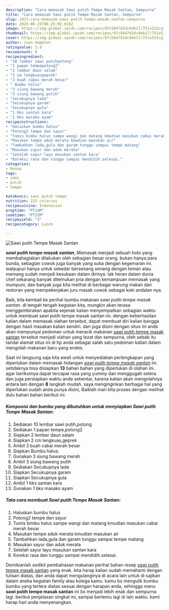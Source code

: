 ```yaml
---
description: "Cara memasak Sawi putih Tempe Masak Santan, Sempurna"
title: "Cara memasak Sawi putih Tempe Masak Santan, Sempurna"
slug: 1423-cara-memasak-sawi-putih-tempe-masak-santan-sempurna
date: 2020-06-25T06:25:03.016Z
image: https://img-global.cpcdn.com/recipes/97c5847d2dc04b17/751x532cq70/sawi-putih-tempe-masak-santan-foto-resep-utama.jpg
thumbnail: https://img-global.cpcdn.com/recipes/97c5847d2dc04b17/751x532cq70/sawi-putih-tempe-masak-santan-foto-resep-utama.jpg
cover: https://img-global.cpcdn.com/recipes/97c5847d2dc04b17/751x532cq70/sawi-putih-tempe-masak-santan-foto-resep-utama.jpg
author: Juan Hampton
ratingvalue: 3.9
reviewcount: 8
recipeingredient:
- "10 lembar sawi putihpotong"
- "1 papan tempepotong2"
- "2 lembar daun salam"
- "2 cm lengkuasgeprek"
- "3 buah cabai merah besar"
- " Bumbu halus"
- "3 siung bawang merah"
- "3 siung bawang putih"
- "Secukupnya lada"
- "Secukupnya garam"
- "Secukupnya gula"
- "1 bks santan kara"
- "1 bks masako ayam"
recipeinstructions:
- "Haluskan bumbu halus"
- "Potong2 tempe dan sayur"
- "Tumis bimbu halus sampe wangi dan matang kmudian masukan cabai merah besar"
- "Masukan tempe aduk merata kmudian masukan air"
- "Tambahkan lada,gula dan garam tunggu sampai tempe matang"
- "Masukan sayur dan aduk merata"
- "Setelah sayur layu masukan santan kara"
- "Koreksi rasa dan tunggu sampai mendidih.selesai."
categories:
- Resep
tags:
- sawi
- putih
- tempe

katakunci: sawi putih tempe 
nutrition: 232 calories
recipecuisine: Indonesian
preptime: "PT14M"
cooktime: "PT32M"
recipeyield: "3"
recipecategory: Lunch

---
```



![Sawi putih Tempe Masak Santan](https://img-global.cpcdn.com/recipes/97c5847d2dc04b17/751x532cq70/sawi-putih-tempe-masak-santan-foto-resep-utama.jpg)

<b><i>sawi putih tempe masak santan</i></b>, Memasak menjadi sebuah hobi yang membahagiakan dilakukan oleh sebagian besar orang. bukan hanya para bunda, sebagian cowok juga banyak yang suka dengan kegemaran ini. walaupun hanya untuk sekedar bersenang senang dengan teman atau memang sudah menjadi kesukaan dalam dirinya. tak heran dalam dunia chef sekarang banyak ditemukan pria dengan kemampuan memasak yang mumpuni, dan banyak juga kita melihat di berbagai warung makan dan restoran yang mempekerjakan juru masak cowok sebagai koki andalan nya.



Baik, kita kembali ke perihal bumbu makanan <i>sawi putih tempe masak santan</i>. di tengah tengah kegiatan kita, mungkin akan terasa menggembirakan apabila sejenak kalian menyempatkan sebagian waktu untuk membuat sawi putih tempe masak santan ini. dengan keberhasilan kalian dalam memasak olahan tersebut, dapat membuat diri kalian bangga dengan hasil masakan kalian sendiri. dan juga disini dengan situs ini anda akan mempunyai pedoman untuk meracik makanan <u>sawi putih tempe masak santan</u> tersebut menjadi olahan yang lezat dan sempurna, oleh sebab itu tandai alamat situs ini di hp anda sebagai salah satu pedoman kalian dalam mengolah makanan baru yang endes.


Saat ini langsung saja kita awali untuk menyediakan perlengkapan yang diperlukan dalam memasak hidangan <u><i>sawi putih tempe masak santan</i></u> ini. setidaknya bisa disiapkan <b>13</b> bahan bahan yang diperlukan di olahan ini. agar berikutnya dapat tercapai rasa yang yummy dan menggugah selera. dan juga persiapkan waktu anda sebentar, karena kalian akan mengolahnya antara lain dengan <b>8</b> langkah mudah. saya menginginkan berbagai hal yang diperlukan sudah anda punya disini, Baiklah mari kita proses dengan melihat dulu bahan bahan berikut ini.

<!--inarticleads1-->

##### Komposisi dan bumbu yang dibutuhkan untuk menyiapkan Sawi putih Tempe Masak Santan:

1. Sediakan 10 lembar sawi putih,potong
1. Sediakan 1 papan tempe,potong2
1. Siapkan 2 lembar daun salam
1. Siapkan 2 cm lengkuas,geprek
1. Ambil 3 buah cabai merah besar
1. Siapkan  Bumbu halus:
1. Gunakan 3 siung bawang merah
1. Ambil 3 siung bawang putih
1. Sediakan Secukupnya lada
1. Siapkan Secukupnya garam
1. Siapkan Secukupnya gula
1. Ambil 1 bks santan kara
1. Gunakan 1 bks masako ayam




<!--inarticleads2-->

##### Tata cara membuat Sawi putih Tempe Masak Santan:

1. Haluskan bumbu halus
1. Potong2 tempe dan sayur
1. Tumis bimbu halus sampe wangi dan matang kmudian masukan cabai merah besar
1. Masukan tempe aduk merata kmudian masukan air
1. Tambahkan lada,gula dan garam tunggu sampai tempe matang
1. Masukan sayur dan aduk merata
1. Setelah sayur layu masukan santan kara
1. Koreksi rasa dan tunggu sampai mendidih.selesai.




Demikianlah sedikit pembahasan makanan perihal bahan resep <u>sawi putih tempe masak santan</u> yang enak. kita harap kalian sudah memahami dengan tulisan diatas, dan anda dapat mengulanginya di acara lain untuk di sajikan dalam aneka kegiatan family atau kolega kamu. kamu bs mengulik bumbu bumbu yang tertera diatas sesuai dengan harapan anda, sehingga menu <b>sawi putih tempe masak santan</b> ini bs menjadi lebih enak dan sempurna lagi. berikut penjelasan singkat ini, sampai bertemu lagi di lain waktu. kami harap hari anda menyenangkan.
